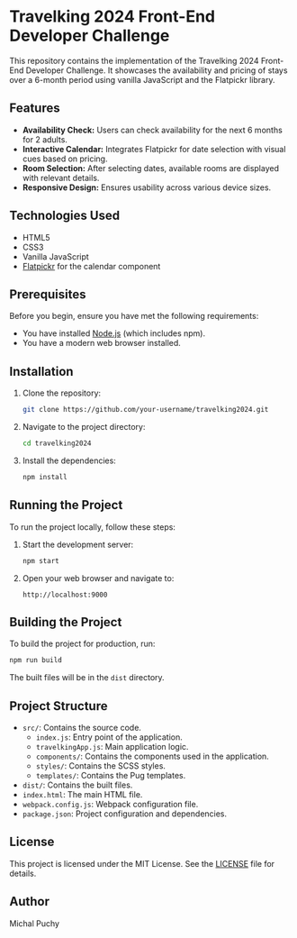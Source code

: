 # Travelking 2024 Front-End Developer Challenge

This repository contains the implementation of the Travelking 2024 Front-End Developer Challenge. It showcases the availability and pricing of stays over a 6-month period using vanilla JavaScript and the Flatpickr library.

## Features

- **Availability Check:** Users can check availability for the next 6 months for 2 adults.
- **Interactive Calendar:** Integrates Flatpickr for date selection with visual cues based on pricing.
- **Room Selection:** After selecting dates, available rooms are displayed with relevant details.
- **Responsive Design:** Ensures usability across various device sizes.

## Technologies Used

- HTML5
- CSS3
- Vanilla JavaScript
- [Flatpickr](https://flatpickr.js.org/) for the calendar component

## Prerequisites

Before you begin, ensure you have met the following requirements:
- You have installed [Node.js](https://nodejs.org/) (which includes npm).
- You have a modern web browser installed.

## Installation

1. Clone the repository:
    ```bash
    git clone https://github.com/your-username/travelking2024.git
    ```

2. Navigate to the project directory:
    ```bash
    cd travelking2024
    ```

3. Install the dependencies:
    ```bash
    npm install
    ```

## Running the Project

To run the project locally, follow these steps:

1. Start the development server:
    ```bash
    npm start
    ```

2. Open your web browser and navigate to:
    ```
    http://localhost:9000
    ```

## Building the Project

To build the project for production, run:
```bash
npm run build
```

The built files will be in the `dist` directory.

## Project Structure

- `src/`: Contains the source code.
  - `index.js`: Entry point of the application.
  - `travelkingApp.js`: Main application logic.
  - `components/`: Contains the components used in the application.
  - `styles/`: Contains the SCSS styles.
  - `templates/`: Contains the Pug templates.
- `dist/`: Contains the built files.
- `index.html`: The main HTML file.
- `webpack.config.js`: Webpack configuration file.
- `package.json`: Project configuration and dependencies.

## License

This project is licensed under the MIT License. See the [LICENSE](LICENSE) file for details.

## Author

Michal Puchy